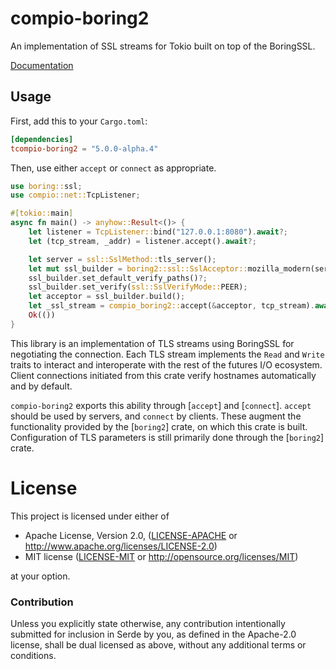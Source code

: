 # compio-boring2

An implementation of SSL streams for Tokio built on top of the BoringSSL.

[Documentation](https://docs.rs/compio-boring2)

## Usage

First, add this to your `Cargo.toml`:

```toml
[dependencies]
tcompio-boring2 = "5.0.0-alpha.4"
```

Then, use either `accept` or `connect` as appropriate.

```rust
use boring::ssl;
use compio::net::TcpListener;

#[tokio::main]
async fn main() -> anyhow::Result<()> {
    let listener = TcpListener::bind("127.0.0.1:8080").await?;
    let (tcp_stream, _addr) = listener.accept().await?;

    let server = ssl::SslMethod::tls_server();
    let mut ssl_builder = boring2::ssl::SslAcceptor::mozilla_modern(server)?;
    ssl_builder.set_default_verify_paths()?;
    ssl_builder.set_verify(ssl::SslVerifyMode::PEER);
    let acceptor = ssl_builder.build();
    let _ssl_stream = compio_boring2::accept(&acceptor, tcp_stream).await?;
    Ok(())
}
```

This library is an implementation of TLS streams using BoringSSL for
negotiating the connection. Each TLS stream implements the `Read` and
`Write` traits to interact and interoperate with the rest of the futures I/O
ecosystem. Client connections initiated from this crate verify hostnames
automatically and by default.

`compio-boring2` exports this ability through [`accept`] and [`connect`]. `accept` should
be used by servers, and `connect` by clients. These augment the functionality provided by the
[`boring2`] crate, on which this crate is built. Configuration of TLS parameters is still
primarily done through the [`boring2`] crate.

# License

This project is licensed under either of

 * Apache License, Version 2.0, ([LICENSE-APACHE](LICENSE-APACHE) or
   http://www.apache.org/licenses/LICENSE-2.0)
 * MIT license ([LICENSE-MIT](LICENSE-MIT) or
   http://opensource.org/licenses/MIT)

at your option.

### Contribution

Unless you explicitly state otherwise, any contribution intentionally submitted
for inclusion in Serde by you, as defined in the Apache-2.0 license, shall be
dual licensed as above, without any additional terms or conditions.

